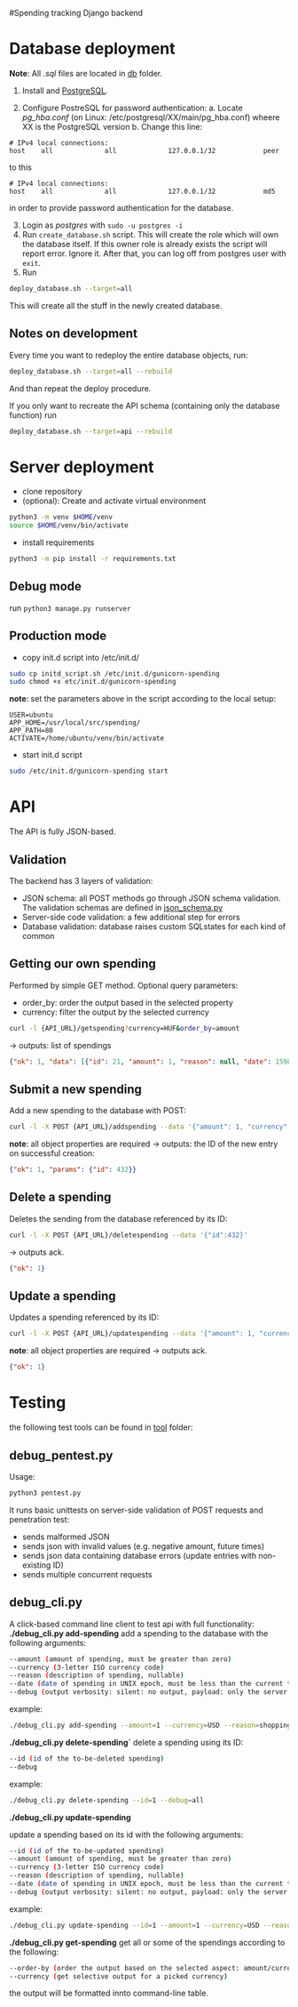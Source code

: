 #Spending tracking Django backend
<br>
# Database deployment

**Note**: All *.sql* files are located in [db](https://github.com/markojaadam/spending/tree/master/db) folder.

1. Install and [PostgreSQL](https://www.postgresql.org/download/).

2. Configure PostreSQL for password authentication: 
	a. Locate *pg_hba.conf* (on Linux: /etc/postgresql/XX/main/pg_hba.conf) wheere XX is the PostgreSQL version
	b. Change this line:
```
# IPv4 local connections:
host    all             all             127.0.0.1/32            peer
```
	
to this

```
# IPv4 local connections:
host    all             all             127.0.0.1/32            md5
```
in order to provide password authentication for the database.

  3. Login as *postgres* with `sudo -u postgres -i`
  4. Run `create_database.sh` script. This will create the role which will own
  the database itself. If this owner role is already exists the
  script will report error. Ignore it. After that, you can log off from postgres user with `exit`.
  5. Run
 
```bash
deploy_database.sh --target=all
```
   
This will create all the stuff in the newly created database.

## Notes on development

Every time you want to redeploy the entire database objects, run:

```bash
deploy_database.sh --target=all --rebuild
```
And than repeat the deploy procedure.

If you only want to recreate the API schema (containing only the database function) run

```bash
deploy_database.sh --target=api --rebuild
```

# Server deployment
- clone repository
- (optional): Create and activate virtual environment
```bash
python3 -m venv $HOME/venv
source $HOME/venv/bin/activate
```
- install requirements
```bash
python3 -m pip install -r requirements.txt
```
## Debug mode
run `python3 manage.py runserver`

## Production mode
- copy init.d script into /etc/init.d/
```bash
sudo cp initd_script.sh /etc/init.d/gunicorn-spending
sudo chmod +x etc/init.d/gunicorn-spending
```
**note**: set the parameters above in the script according to the local setup:
```
USER=ubuntu
APP_HOME=/usr/local/src/spending/
APP_PATH=80
ACTIVATE=/home/ubuntu/venv/bin/activate
```

- start init.d script
```bash
sudo /etc/init.d/gunicorn-spending start
```

# API

The API is fully JSON-based.

## Validation

The backend has 3 layers of validation:
- JSON schema: all POST methods go through JSON schema validation. The validation schemas are defined in [json_schema.py](https://github.com/markojaadam/spending/blob/master/spending/json_schema.py)
- Server-side code validation: a few additional step for errors
- Database validation: database raises custom SQLstates for each kind of common

## Getting our own spending

Performed by simple GET method.
Optional query parameters:
- order_by: order the output based in the selected property
- currency: filter the output by the selected currency
```bash
curl -l {API_URL}/getspending?currency=HUF&order_by=amount
```
-> outputs:
list of spendings
```json
{"ok": 1, "data": [{"id": 21, "amount": 1, "reason": null, "date": 1598236973}]}
```
## Submit a new spending

Add a new spending to the database with POST:

```bash
curl -l -X POST {API_URL}/addspending --data '{"amount": 1, "currency": "USD", "reason": "shopping lollipop", "date": 1598538717}'
```
**note**: all object properties are required
-> outputs:
the ID of the new entry on successful creation:
```json
{"ok": 1, "params": {"id": 432}}
```

## Delete a spending
Deletes the sending from the database referenced by its ID:
```bash
curl -l -X POST {API_URL}/deletespending --data '{"id":432}'
```
-> outputs ack.
```json
{"ok": 1}
```

## Update a spending
Updates a spending referenced by its ID:
```bash
curl -l -X POST {API_URL}/updatespending --data '{"amount": 1, "currency": "USD", "id": 432, "reason": "shopping candy", "date": 1598538717}'
```
**note**: all object properties are required
-> outputs ack.
```json
{"ok": 1}
```

# Testing

the following test tools can be found in [tool](https://github.com/markojaadam/spending/tree/master/tool) folder:

 
## debug_pentest.py
 
 Usage: 
```bash
python3 pentest.py
```
It runs basic unittests on server-side validation of POST requests and penetration test:
- sends malformed JSON
- sends json with invalid values (e.g. negative amount, future times)
- sends json data containing database errors (update entries with non-existing ID)
- sends multiple concurrent requests
 
## debug_cli.py

A click-based command line client to test api with full functionality:
<br>
**./debug_cli.py add-spending**
add a spending to the database with the following arguments:
```bash
--amount (amount of spending, must be greater than zero)
--currency (3-letter ISO currency code)
--reason (description of spending, nullable)
--date (date of spending in UNIX epoch, must be less than the current time)
--debug (output verbosity: silent: no output, payload: only the server resposne, error: only server responses containing errors, all: both cient request and server response)
```
  example:
```bash
./debug_cli.py add-spending --amount=1 --currency=USD --reason=shopping --date=1598538717 --debug=all
```
  **./debug_cli.py delete-spending`**
  delete a spending using its ID:
  
```bash
--id (id of the to-be-deleted spending)
--debug
```
  example:
```bash
./debug_cli.py delete-spending --id=1 --debug=all
```
  
 **./debug_cli.py update-spending**

update a spending based on its id with the following arguments:
```bash
--id (id of the to-be-updated spending)
--amount (amount of spending, must be greater than zero)
--currency (3-letter ISO currency code)
--reason (description of spending, nullable)
--date (date of spending in UNIX epoch, must be less than the current time)
--debug (output verbosity: silent: no output, payload: only the server resposne, error: only server responses containing errors, all: both cient request and server response)
```
  example:
```bash
./debug_cli.py update-spending --id=1 --amount=1 --currency=USD --reason=shopping --date=1598538717 --debug=all
```

 **./debug_cli.py get-spending**
 get all or some of the spendings according to the following:
```bash
--order-by (order the output based on the selected aspect: amount/currency/date; default: date)
--currency (get selective output for a picked currency)
```
the output will be formatted innto command-line table.